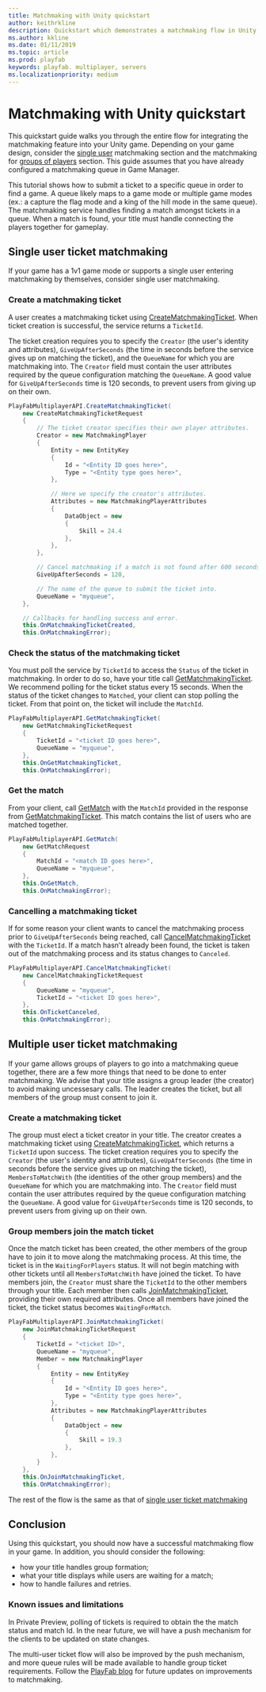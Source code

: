 ```yaml
---
title: Matchmaking with Unity quickstart
author: keithrkline
description: Quickstart which demonstrates a matchmaking flow in Unity
ms.author: kkline
ms.date: 01/11/2019
ms.topic: article
ms.prod: playfab
keywords: playfab. multiplayer, servers
ms.localizationpriority: medium
---
```


# Matchmaking with Unity quickstart

This quickstart guide walks you through the entire flow for integrating the matchmaking feature into your Unity game. Depending on your game design, consider the [single user](#Single-User-Ticket-Matchmaking) matchmaking section and the matchmaking for [groups of players](#Multiple-User-Ticket-Matchmaking) section. This guide assumes that you have already configured a matchmaking queue in Game Manager. 

This tutorial shows how to submit a ticket to a specific queue in order to find a game. A queue likely maps to a game mode or multiple game modes (ex.: a capture the flag mode and a king of the hill mode in the same queue). The matchmaking service handles finding a match amongst tickets in a queue. When a match is found, your title must handle connecting the players together for gameplay. 

<a href='#single-user-ticket-matchmaking' id='single-user-ticket-matchmaking' class='anchor' aria-hidden='true'></a>

## Single user ticket matchmaking

If your game has a 1v1 game mode or supports a single user entering matchmaking by themselves, consider single user matchmaking.

### Create a matchmaking ticket

A user creates a matchmaking ticket using [CreateMatchmakingTicket](xref:titleid.playfabapi.com.multiplayer.matchmaking.creatematchmakingticket). When ticket creation is successful, the service returns a `TicketId`.

 The ticket creation requires you to specify the `Creator` (the user's identity and attributes), `GiveUpAfterSeconds` (the time in seconds before the service gives up on matching the ticket), and the `QueueName` for which you are matchmaking into. The `Creator` field must contain the user attributes required by the queue configuration matching the `QueueName`. A good value for `GiveUpAfterSeconds` time is 120 seconds, to prevent users from giving up on their own.

```csharp
PlayFabMultiplayerAPI.CreateMatchmakingTicket(
    new CreateMatchmakingTicketRequest
    {
        // The ticket creator specifies their own player attributes.
        Creator = new MatchmakingPlayer
        {
            Entity = new EntityKey
            {
                Id = "<Entity ID goes here>",
                Type = "<Entity type goes here>",
            },

            // Here we specify the creator's attributes.
            Attributes = new MatchmakingPlayerAttributes
            {
                DataObject = new
                {
                    Skill = 24.4
                },
            },
        },

        // Cancel matchmaking if a match is not found after 600 seconds.
        GiveUpAfterSeconds = 120,

        // The name of the queue to submit the ticket into.
        QueueName = "myqueue",
    },

    // Callbacks for handling success and error.
    this.OnMatchmakingTicketCreated,
    this.OnMatchmakingError);
```

### Check the status of the matchmaking ticket

You must poll the service by `TicketId` to access the `Status` of the ticket in matchmaking. In order to do so, have your title call [GetMatchmakingTicket](xref:titleid.playfabapi.com.multiplayer.matchmaking.getmatchmakingticket). We recommend polling for the ticket status every 15 seconds. When the status of the ticket changes to `Matched`, your client can stop polling the ticket. From that point on, the ticket will include the `MatchId`.

```csharp
PlayFabMultiplayerAPI.GetMatchmakingTicket(
    new GetMatchmakingTicketRequest
    {
        TicketId = "<ticket ID goes here>",
        QueueName = "myqueue",
    },
    this.OnGetMatchmakingTicket,
    this.OnMatchmakingError);
```

### Get the match

From your client, call [GetMatch](xref:titleid.playfabapi.com.multiplayer.matchmaking.getmatch) with the `MatchId` provided in the response from [GetMatchmakingTicket](xref:titleid.playfabapi.com.multiplayer.matchmaking.getmatchmakingticket). This match contains the list of users who are matched together.  

```csharp
PlayFabMultiplayerAPI.GetMatch(
    new GetMatchRequest
    {
        MatchId = "<match ID goes here>",
        QueueName = "myqueue",
    },
    this.OnGetMatch,
    this.OnMatchmakingError);
```

### Cancelling a matchmaking ticket

If for some reason your client wants to cancel the matchmaking process prior to `GiveUpAfterSeconds` being reached, call [CancelMatchmakingTicket](xref:titleid.playfabapi.com.multiplayer.matchmaking.cancelmatchmakingticket) with the `TicketId`. If a match hasn’t already been found, the ticket is taken out of the matchmaking process and its status changes to `Canceled`.  

```csharp
PlayFabMultiplayerAPI.CancelMatchmakingTicket(
    new CancelMatchmakingTicketRequest
    {
        QueueName = "myqueue",
        TicketId = "<ticket ID goes here>",
    },
    this.OnTicketCanceled,
    this.OnMatchmakingError);
```

<a href='#multiple-user-ticket-matchmaking' id='multiple-user-ticket-matchmaking' class='anchor' aria-hidden='true'></a>

## Multiple user ticket matchmaking

If your game allows groups of players to go into a matchmaking queue together, there are a few more things that need to be done to enter matchmaking. We advise that your title assigns a group leader (the creator) to avoid making uncessesary calls. The leader creates the ticket, but all members of the group must consent to join it.

### Create a matchmaking ticket

The group must elect a ticket creator in your title. The creator creates a matchmaking ticket using [CreateMatchmakingTicket](xref:titleid.playfabapi.com.multiplayer.matchmaking.creatematchmakingticket), which returns a `TicketId` upon success. The ticket creation requires you to specify the `Creator` (the user's identity and attributes), `GiveUpAfterSeconds` (the time in seconds before the service gives up on matching the ticket), `MembersToMatchWith` (the identities of the other group members) and the `QueueName` for which you are matchmaking into. The `Creator` field must contain the user attributes required by the queue configuration matching the `QueueName`. A good value for `GiveUpAfterSeconds` time is 120 seconds, to prevent users from giving up on their own.

### Group members join the match ticket

Once the match ticket has been created, the other members of the group have to join it to move along the matchmaking process. At this time, the ticket is in the `WaitingForPlayers` status. It will not begin matching with other tickets until all `MembersToMatchWith` have joined the ticket. To have members join, the `Creator` must share the `TicketId` to the other members through your title. Each member then calls [JoinMatchmakingTicket](xref:titleid.playfabapi.com.multiplayer.matchmaking.joinmatchmakingticket), providing their own required attributes. Once all members have joined the ticket, the ticket status becomes `WaitingForMatch`.  

```csharp
PlayFabMultiplayerAPI.JoinMatchmakingTicket(
    new JoinMatchmakingTicketRequest
    {
        TicketId = "<ticket ID>",
        QueueName = "myqueue",
        Member = new MatchmakingPlayer
        {
            Entity = new EntityKey
            {
                Id = "<Entity ID goes here>",
                Type = "<Entity type goes here>",
            },
            Attributes = new MatchmakingPlayerAttributes
            {
                DataObject = new
                {
                    Skill = 19.3
                },
            },
        }
    },
    this.OnJoinMatchmakingTicket,
    this.OnMatchmakingError);
```

The rest of the flow is the same as that of [single user ticket matchmaking](#Single-User-Ticket-Matchmaking)

## Conclusion

Using this quickstart, you should now have a successful matchmaking flow in your game. In addition, you should consider the following:

* how your title handles group formation;
* what your title displays while users are waiting for a match;
* how to handle failures and retries.

### Known issues and limitations

In Private Preview, polling of tickets is required to obtain the the match status and match Id. In the near future, we will have a push mechanism for the clients to be updated on state changes.

The multi-user ticket flow will also be improved by the push mechanism, and more queue rules will be made available to handle group ticket requirements. Follow the [PlayFab blog](https://blog.playfab.com/blog) for future updates on improvements to matchmaking. 

